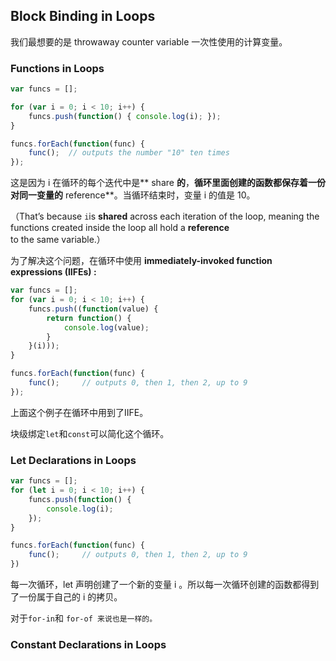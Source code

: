 ## Block Binding in Loops

我们最想要的是 throwaway counter variable 一次性使用的计算变量。

### Functions in Loops

```javascript
var funcs = [];

for (var i = 0; i < 10; i++) {
    funcs.push(function() { console.log(i); });
}

funcs.forEach(function(func) {
    func();  // outputs the number "10" ten times
});
```

这是因为 i 在循环的每个迭代中是** share **的**，**循环里面创建的函数都保存着一份对同一变量的** reference**。当循环结束时，变量 i 的值是 10。

（That’s because `i`is **shared** across each iteration of the loop, meaning the functions created inside the loop all hold a **reference** to the same variable.）

为了解决这个问题，在循环中使用 **immediately-invoked function expressions \(IIFEs\)  :**

```javascript
var funcs = [];
for (var i = 0; i < 10; i++) {
    funcs.push((function(value) {
        return function() {
            console.log(value);
        }
    }(i)));
}

funcs.forEach(function(func) {
    func();     // outputs 0, then 1, then 2, up to 9
});
```

上面这个例子在循环中用到了IIFE。

块级绑定`let`和`const`可以简化这个循环。

### Let Declarations in Loops

```js
var funcs = [];
for (let i = 0; i < 10; i++) {
    funcs.push(function() {
        console.log(i);
    });
}

funcs.forEach(function(func) {
    func();     // outputs 0, then 1, then 2, up to 9
})
```

每一次循环，let 声明创建了一个新的变量 i 。所以每一次循环创建的函数都得到了一份属于自己的 i 的拷贝。

对于`for-in`和 `for-of 来说也是一样的。`

### Constant Declarations in Loops



